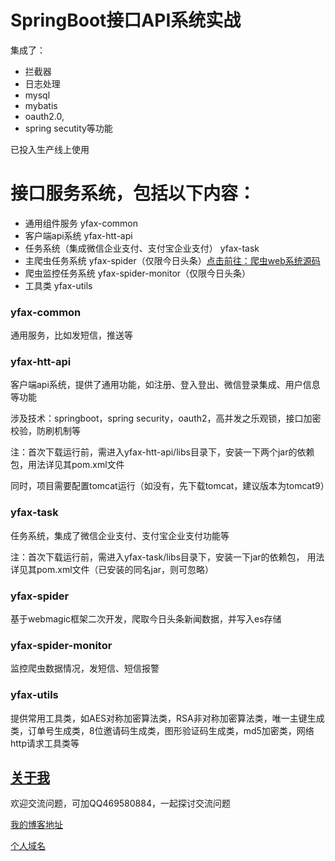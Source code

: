 # SpringBoot接口API系统实战

集成了：
* 拦截器
* 日志处理
* mysql
* mybatis
* oauth2.0,
* spring secutity等功能

已投入生产线上使用


# 接口服务系统，包括以下内容：


* 通用组件服务 yfax-common
* 客户端api系统 yfax-htt-api
* 任务系统（集成微信企业支付、支付宝企业支付） yfax-task
* 主爬虫任务系统 yfax-spider（仅限今日头条）[点击前往：爬虫web系统源码](https://github.com/hemin1003/java-spider)
* 爬虫监控任务系统 yfax-spider-monitor（仅限今日头条）
* 工具类 yfax-utils

### yfax-common 

通用服务，比如发短信，推送等

### yfax-htt-api

客户端api系统，提供了通用功能，如注册、登入登出、微信登录集成、用户信息等功能

涉及技术：springboot，spring security，oauth2，高并发之乐观锁，接口加密校验，防刷机制等

注：首次下载运行前，需进入yfax-htt-api/libs目录下，安装一下两个jar的依赖包，用法详见其pom.xml文件

同时，项目需要配置tomcat运行（如没有，先下载tomcat，建议版本为tomcat9）


### yfax-task
任务系统，集成了微信企业支付、支付宝企业支付功能等

注：首次下载运行前，需进入yfax-task/libs目录下，安装一下jar的依赖包，
用法详见其pom.xml文件（已安装的同名jar，则可忽略）


### yfax-spider
基于webmagic框架二次开发，爬取今日头条新闻数据，并写入es存储


### yfax-spider-monitor
监控爬虫数据情况，发短信、短信报警


### yfax-utils
提供常用工具类，如AES对称加密算法类，RSA非对称加密算法类，唯一主键生成类，订单号生成类，8位邀请码生成类，图形验证码生成类，md5加密类，网络http请求工具类等


## [关于我](http://heminit.com/about/)


欢迎交流问题，可加QQ469580884，一起探讨交流问题


[我的博客地址](http://blog.csdn.net/hemin1003)


[个人域名](http://heminit.com)
